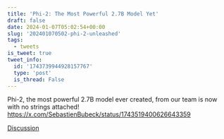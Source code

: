 ```yaml
---
title: 'Phi-2: The Most Powerful 2.7B Model Yet'
draft: false
date: 2024-01-07T05:02:54+00:00
slug: '202401070502-phi-2-unleashed'
tags:
  - tweets
is_tweet: true
tweet_info:
  id: '1743739944928157767'
  type: 'post'
  is_thread: False
---
```




Phi-2, the most powerful 2.7B model ever created, from our team is now with no strings attached! <https://x.com/SebastienBubeck/status/1743519400626643359>

[Discussion](https://x.com/sytelus/status/1743739944928157767)

